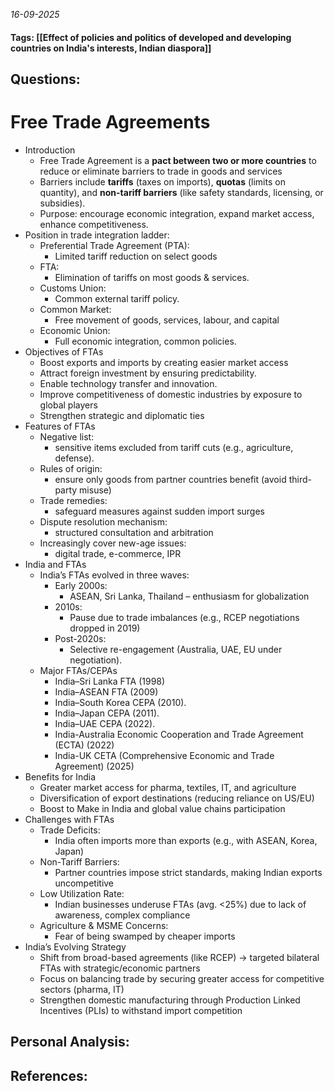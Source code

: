 *16-09-2025*
#### Tags: [[Effect of policies and politics of developed and developing countries on India's interests, Indian diaspora]]


## Questions:



# Free Trade Agreements

- Introduction
	- Free Trade Agreement is a **pact between two or more countries** to reduce or eliminate barriers to trade in goods and services
	- Barriers include **tariffs** (taxes on imports), **quotas** (limits on quantity), and **non-tariff barriers** (like safety standards, licensing, or subsidies).
	- Purpose: encourage economic integration, expand market access, enhance competitiveness.
- Position in trade integration ladder:
	- Preferential Trade Agreement (PTA): 
		- Limited tariff reduction on select goods
	- FTA: 
		- Elimination of tariffs on most goods & services.
	- Customs Union: 
		- Common external tariff policy.
	- Common Market: 
		- Free movement of goods, services, labour, and capital
	- Economic Union: 
		- Full economic integration, common policies.
- Objectives of FTAs
	- Boost exports and imports by creating easier market access
	- Attract foreign investment by ensuring predictability.
	- Enable technology transfer and innovation.
	- Improve competitiveness of domestic industries by exposure to global players
	- Strengthen strategic and diplomatic ties
- Features of FTAs
	- Negative list: 
		- sensitive items excluded from tariff cuts (e.g., agriculture, defense).
	- Rules of origin: 
		- ensure only goods from partner countries benefit (avoid third-party misuse)
	- Trade remedies: 
		- safeguard measures against sudden import surges
	- Dispute resolution mechanism: 
		- structured consultation and arbitration
	- Increasingly cover new-age issues: 
		- digital trade, e-commerce, IPR
- India and FTAs
	- India’s FTAs evolved in three waves:
		- Early 2000s: 
			- ASEAN, Sri Lanka, Thailand – enthusiasm for globalization
		- 2010s: 
			- Pause due to trade imbalances (e.g., RCEP negotiations dropped in 2019)
		- Post-2020s: 
			- Selective re-engagement (Australia, UAE, EU under negotiation).
	- Major FTAs/CEPAs
		- India–Sri Lanka FTA (1998)
		- India–ASEAN FTA (2009)
		- India–South Korea CEPA (2010).
		- India–Japan CEPA (2011).
		- India–UAE CEPA (2022).
		- India-Australia Economic Cooperation and Trade Agreement (ECTA) (2022)
		- India-UK CETA (Comprehensive Economic and Trade Agreement) (2025)
- Benefits for India
	- Greater market access for pharma, textiles, IT, and agriculture
	- Diversification of export destinations (reducing reliance on US/EU)
	- Boost to Make in India and global value chains participation
- Challenges with FTAs
	- Trade Deficits: 
		- India often imports more than exports (e.g., with ASEAN, Korea, Japan)
	- Non-Tariff Barriers: 
		- Partner countries impose strict standards, making Indian exports uncompetitive
	- Low Utilization Rate: 
		- Indian businesses underuse FTAs (avg. <25%) due to lack of awareness, complex compliance
	- Agriculture & MSME Concerns: 
		- Fear of being swamped by cheaper imports
- India’s Evolving Strategy
	- Shift from broad-based agreements (like RCEP) → targeted bilateral FTAs with strategic/economic partners
	- Focus on balancing trade by securing greater access for competitive sectors (pharma, IT)
	- Strengthen domestic manufacturing through Production Linked Incentives (PLIs) to withstand import competition




## Personal Analysis:


## References: